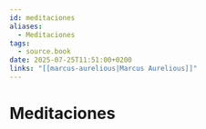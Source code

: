 ```yaml
---
id: meditaciones
aliases:
  - Meditaciones
tags:
  - source.book
date: 2025-07-25T11:51:00+0200
links: "[[marcus-aurelious|Marcus Aurelious]]"
---
```


# Meditaciones
